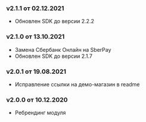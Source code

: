 ### v2.1.1 от 02.12.2021
* Обновлен SDK до версии 2.2.2

### v2.1.0 от 13.10.2021
* Замена Сбербанк Онлайн на SberPay
* Обновлен SDK до версии 2.1.7

### v2.0.1 от 19.08.2021
* Исправление ссылки на демо-магазин в readme

### v2.0.0 от 10.12.2020
* Ребрендинг модуля

###
